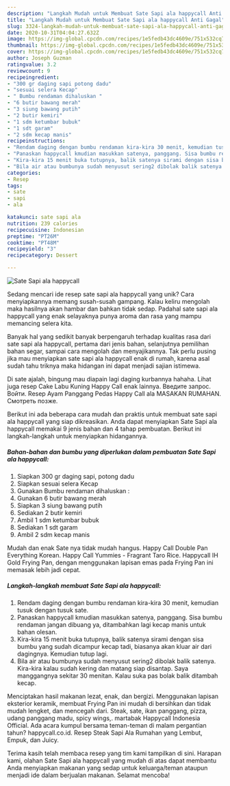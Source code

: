 ```yaml
---
description: "Langkah Mudah untuk Membuat Sate Sapi ala happycall Anti Gagal"
title: "Langkah Mudah untuk Membuat Sate Sapi ala happycall Anti Gagal"
slug: 3324-langkah-mudah-untuk-membuat-sate-sapi-ala-happycall-anti-gagal
date: 2020-10-31T04:04:27.632Z
image: https://img-global.cpcdn.com/recipes/1e5fedb43dc4609e/751x532cq70/sate-sapi-ala-happycall-foto-resep-utama.jpg
thumbnail: https://img-global.cpcdn.com/recipes/1e5fedb43dc4609e/751x532cq70/sate-sapi-ala-happycall-foto-resep-utama.jpg
cover: https://img-global.cpcdn.com/recipes/1e5fedb43dc4609e/751x532cq70/sate-sapi-ala-happycall-foto-resep-utama.jpg
author: Joseph Guzman
ratingvalue: 3.2
reviewcount: 9
recipeingredient:
- "300 gr daging sapi potong dadu"
- "sesuai selera Kecap"
- " Bumbu rendaman dihaluskan "
- "6 butir bawang merah"
- "3 siung bawang putih"
- "2 butir kemiri"
- "1 sdm ketumbar bubuk"
- "1 sdt garam"
- "2 sdm kecap manis"
recipeinstructions:
- "Rendam daging dengan bumbu rendaman kira-kira 30 menit, kemudian tusuk dengan tusuk sate."
- "Panaskan happycall kmudian masukkan satenya, panggang. Sisa bumbu rendaman jangan dibuang ya, ditambahkan lagi kecap manis untuk bahan olesan."
- "Kira-kira 15 menit buka tutupnya, balik satenya sirami dengan sisa bumbu yang sudah dicampur kecap tadi, biasanya akan kluar air dari dagingnya. Kemudian tutup lagi."
- "Bila air atau bumbunya sudah menyusut sering2 dibolak balik satenya. Kira-kira kalau sudah kering dan matang siap disantap. Saya manggangnya sekitar 30 menitan. Kalau suka pas bolak balik ditambah kecap."
categories:
- Resep
tags:
- sate
- sapi
- ala

katakunci: sate sapi ala 
nutrition: 239 calories
recipecuisine: Indonesian
preptime: "PT26M"
cooktime: "PT48M"
recipeyield: "3"
recipecategory: Dessert

---
```



![Sate Sapi ala happycall](https://img-global.cpcdn.com/recipes/1e5fedb43dc4609e/751x532cq70/sate-sapi-ala-happycall-foto-resep-utama.jpg)

Sedang mencari ide resep sate sapi ala happycall yang unik? Cara menyiapkannya memang susah-susah gampang. Kalau keliru mengolah maka hasilnya akan hambar dan bahkan tidak sedap. Padahal sate sapi ala happycall yang enak selayaknya punya aroma dan rasa yang mampu memancing selera kita.

Banyak hal yang sedikit banyak berpengaruh terhadap kualitas rasa dari sate sapi ala happycall, pertama dari jenis bahan, selanjutnya pemilihan bahan segar, sampai cara mengolah dan menyajikannya. Tak perlu pusing jika mau menyiapkan sate sapi ala happycall enak di rumah, karena asal sudah tahu triknya maka hidangan ini dapat menjadi sajian istimewa.

Di sate ajalah, bingung mau diapain lagi daging kurbannya hahaha. Lihat juga resep Cake Labu Kuning Happy Call enak lainnya. Введите запрос. Войти. Resep Ayam Panggang Pedas Happy Call ala MASAKAN RUMAHAN. Смотреть позже.


Berikut ini ada beberapa cara mudah dan praktis untuk membuat sate sapi ala happycall yang siap dikreasikan. Anda dapat menyiapkan Sate Sapi ala happycall memakai 9 jenis bahan dan 4 tahap pembuatan. Berikut ini langkah-langkah untuk menyiapkan hidangannya.

<!--inarticleads1-->

##### Bahan-bahan dan bumbu yang diperlukan dalam pembuatan Sate Sapi ala happycall:

1. Siapkan 300 gr daging sapi, potong dadu
1. Siapkan sesuai selera Kecap
1. Gunakan  Bumbu rendaman dihaluskan :
1. Gunakan 6 butir bawang merah
1. Siapkan 3 siung bawang putih
1. Sediakan 2 butir kemiri
1. Ambil 1 sdm ketumbar bubuk
1. Sediakan 1 sdt garam
1. Ambil 2 sdm kecap manis


Mudah dan enak Sate nya tidak mudah hangus. Happy Call Double Pan Everything Korean. Happy Call Yummies - Fragrant Taro Rice. Happycall IH Gold Frying Pan, dengan menggunakan lapisan emas pada Frying Pan ini memasak lebih jadi cepat. 

<!--inarticleads2-->

##### Langkah-langkah membuat Sate Sapi ala happycall:

1. Rendam daging dengan bumbu rendaman kira-kira 30 menit, kemudian tusuk dengan tusuk sate.
1. Panaskan happycall kmudian masukkan satenya, panggang. Sisa bumbu rendaman jangan dibuang ya, ditambahkan lagi kecap manis untuk bahan olesan.
1. Kira-kira 15 menit buka tutupnya, balik satenya sirami dengan sisa bumbu yang sudah dicampur kecap tadi, biasanya akan kluar air dari dagingnya. Kemudian tutup lagi.
1. Bila air atau bumbunya sudah menyusut sering2 dibolak balik satenya. Kira-kira kalau sudah kering dan matang siap disantap. Saya manggangnya sekitar 30 menitan. Kalau suka pas bolak balik ditambah kecap.


Menciptakan hasil makanan lezat, enak, dan bergizi. Menggunakan lapisan eksterior keramik, membuat Frying Pan ini mudah di bersihkan dan tidak mudah lengket, dan mencegah dari. Steak, sate, ikan panggang, pizza, udang panggang madu, spicy wings,. martabak Happycall Indonesia Official. Ada acara kumpul bersama teman-teman di malam pergantian tahun? happycall.co.id. Resep Steak Sapi Ala Rumahan yang Lembut, Empuk, dan Juicy. 

Terima kasih telah membaca resep yang tim kami tampilkan di sini. Harapan kami, olahan Sate Sapi ala happycall yang mudah di atas dapat membantu Anda menyiapkan makanan yang sedap untuk keluarga/teman ataupun menjadi ide dalam berjualan makanan. Selamat mencoba!
